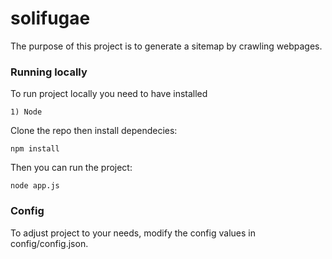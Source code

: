 # solifugae

The purpose of this project is to generate a sitemap by crawling webpages.

### Running locally

To run project locally you need to have installed

```
1) Node
```

Clone the repo then install dependecies: 

```
npm install
```

Then you can run the project: 

```
node app.js

```


### Config

To adjust project to your needs, modify the config values in config/config.json.